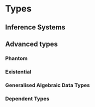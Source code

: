 # Types

## Inference Systems

## Advanced types

### Phantom

### Existential

### Generalised Algebraic Data Types

### Dependent Types
